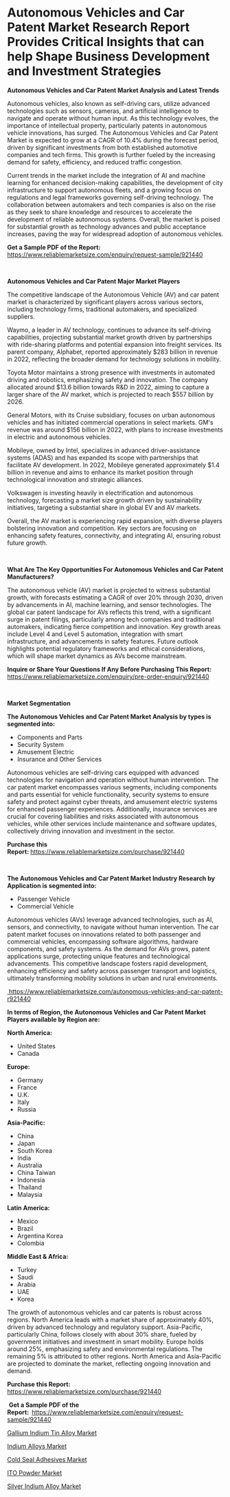 <p><h1>Autonomous Vehicles and Car Patent Market Research Report Provides Critical Insights that can help Shape Business Development and Investment Strategies</h1></p><p><strong>Autonomous Vehicles and Car Patent Market Analysis and Latest Trends</strong></p>
<p><p>Autonomous vehicles, also known as self-driving cars, utilize advanced technologies such as sensors, cameras, and artificial intelligence to navigate and operate without human input. As this technology evolves, the importance of intellectual property, particularly patents in autonomous vehicle innovations, has surged. The Autonomous Vehicles and Car Patent Market is expected to grow at a CAGR of 10.4% during the forecast period, driven by significant investments from both established automotive companies and tech firms. This growth is further fueled by the increasing demand for safety, efficiency, and reduced traffic congestion.</p><p>Current trends in the market include the integration of AI and machine learning for enhanced decision-making capabilities, the development of city infrastructure to support autonomous fleets, and a growing focus on regulations and legal frameworks governing self-driving technology. The collaboration between automakers and tech companies is also on the rise as they seek to share knowledge and resources to accelerate the development of reliable autonomous systems. Overall, the market is poised for substantial growth as technology advances and public acceptance increases, paving the way for widespread adoption of autonomous vehicles.</p></p>
<p><strong>Get a Sample PDF of the Report:&nbsp;</strong> <a href="https://www.reliablemarketsize.com/enquiry/request-sample/921440?utm_campaign=1872&utm_medium=2&utm_source=Github&utm_content=ia&utm_term=30012025&utm_id=autonomous-vehicles-and-car-patent">https://www.reliablemarketsize.com/enquiry/request-sample/921440</a></p>
<p>&nbsp;</p>
<p><strong>Autonomous Vehicles and Car Patent Major Market Players</strong></p>
<p><p>The competitive landscape of the Autonomous Vehicle (AV) and car patent market is characterized by significant players across various sectors, including technology firms, traditional automakers, and specialized suppliers. </p><p>Waymo, a leader in AV technology, continues to advance its self-driving capabilities, projecting substantial market growth driven by partnerships with ride-sharing platforms and potential expansion into freight services. Its parent company, Alphabet, reported approximately $283 billion in revenue in 2022, reflecting the broader demand for technology solutions in mobility.</p><p>Toyota Motor maintains a strong presence with investments in automated driving and robotics, emphasizing safety and innovation. The company allocated around $13.6 billion towards R&D in 2022, aiming to capture a larger share of the AV market, which is projected to reach $557 billion by 2026.</p><p>General Motors, with its Cruise subsidiary, focuses on urban autonomous vehicles and has initiated commercial operations in select markets. GM's revenue was around $156 billion in 2022, with plans to increase investments in electric and autonomous vehicles.</p><p>Mobileye, owned by Intel, specializes in advanced driver-assistance systems (ADAS) and has expanded its scope with partnerships that facilitate AV development. In 2022, Mobileye generated approximately $1.4 billion in revenue and aims to enhance its market position through technological innovation and strategic alliances.</p><p>Volkswagen is investing heavily in electrification and autonomous technology, forecasting a market size growth driven by sustainability initiatives, targeting a substantial share in global EV and AV markets.</p><p>Overall, the AV market is experiencing rapid expansion, with diverse players bolstering innovation and competition. Key sectors are focusing on enhancing safety features, connectivity, and integrating AI, ensuring robust future growth.</p></p>
<p>&nbsp;</p>
<p><strong>What Are The Key Opportunities For Autonomous Vehicles and Car Patent Manufacturers?</strong></p>
<p><p>The autonomous vehicle (AV) market is projected to witness substantial growth, with forecasts estimating a CAGR of over 20% through 2030, driven by advancements in AI, machine learning, and sensor technologies. The global car patent landscape for AVs reflects this trend, with a significant surge in patent filings, particularly among tech companies and traditional automakers, indicating fierce competition and innovation. Key growth areas include Level 4 and Level 5 automation, integration with smart infrastructure, and advancements in safety features. Future outlook highlights potential regulatory frameworks and ethical considerations, which will shape market dynamics as AVs become mainstream.</p></p>
<p><strong>Inquire or Share Your Questions If Any Before Purchasing This Report:</strong> <a href="https://www.reliablemarketsize.com/enquiry/pre-order-enquiry/921440?utm_campaign=1872&utm_medium=2&utm_source=Github&utm_content=ia&utm_term=30012025&utm_id=autonomous-vehicles-and-car-patent">https://www.reliablemarketsize.com/enquiry/pre-order-enquiry/921440</a></p>
<p>&nbsp;</p>
<p><strong>Market Segmentation</strong></p>
<p><strong>The Autonomous Vehicles and Car Patent Market Analysis by types is segmented into:</strong></p>
<p><ul><li>Components and Parts</li><li>Security System</li><li>Amusement Electric</li><li>Insurance and Other Services</li></ul></p>
<p><p>Autonomous vehicles are self-driving cars equipped with advanced technologies for navigation and operation without human intervention. The car patent market encompasses various segments, including components and parts essential for vehicle functionality, security systems to ensure safety and protect against cyber threats, and amusement electric systems for enhanced passenger experiences. Additionally, insurance services are crucial for covering liabilities and risks associated with autonomous vehicles, while other services include maintenance and software updates, collectively driving innovation and investment in the sector.</p></p>
<p><strong>Purchase this Report:&nbsp;</strong><a href="https://www.reliablemarketsize.com/purchase/921440?utm_campaign=1872&utm_medium=2&utm_source=Github&utm_content=ia&utm_term=30012025&utm_id=autonomous-vehicles-and-car-patent">https://www.reliablemarketsize.com/purchase/921440</a></p>
<p>&nbsp;</p>
<p><strong>The Autonomous Vehicles and Car Patent Market Industry Research by Application is segmented into:</strong></p>
<p><ul><li>Passenger Vehicle</li><li>Commercial Vehicle</li></ul></p>
<p><p>Autonomous vehicles (AVs) leverage advanced technologies, such as AI, sensors, and connectivity, to navigate without human intervention. The car patent market focuses on innovations related to both passenger and commercial vehicles, encompassing software algorithms, hardware components, and safety systems. As the demand for AVs grows, patent applications surge, protecting unique features and technological advancements. This competitive landscape fosters rapid development, enhancing efficiency and safety across passenger transport and logistics, ultimately transforming mobility solutions in urban and rural environments.</p></p>
<p><a href="https://www.reliablemarketsize.com/autonomous-vehicles-and-car-patent-r921440?utm_campaign=1872&utm_medium=2&utm_source=Github&utm_content=ia&utm_term=30012025&utm_id=autonomous-vehicles-and-car-patent">&nbsp;https://www.reliablemarketsize.com/autonomous-vehicles-and-car-patent-r921440</a></p>
<p><strong>In terms of Region, the Autonomous Vehicles and Car Patent Market Players available by Region are:</strong></p>
<p>
    <p> <strong> North America: </strong>
        <ul>
            <li>United States</li>
            <li>Canada</li>
        </ul>
        </p> 
    <p> <strong> Europe: </strong>
        <ul>
            <li>Germany</li>
            <li>France</li>
            <li>U.K.</li>
            <li>Italy</li>
            <li>Russia</li>
        </ul>
        </p> 
    <p> <strong> Asia-Pacific: </strong>
        <ul>
            <li>China</li>
            <li>Japan</li>
            <li>South Korea</li>
            <li>India</li>
            <li>Australia</li>
            <li>China Taiwan</li>
            <li>Indonesia</li>
            <li>Thailand</li>
            <li>Malaysia</li>
        </ul>
        </p> 
    <p> <strong> Latin America: </strong>
        <ul>
            <li>Mexico</li>
            <li>Brazil</li>
            <li>Argentina Korea</li>
            <li>Colombia</li>
        </ul>
        </p> 
    <p> <strong> Middle East & Africa: </strong>
        <ul>
            <li>Turkey</li>
            <li>Saudi</li>
            <li>Arabia</li>
            <li>UAE</li>
            <li>Korea</li>
        </ul>
    </p>
    </p>
<p><p>The growth of autonomous vehicles and car patents is robust across regions. North America leads with a market share of approximately 40%, driven by advanced technology and regulatory support. Asia-Pacific, particularly China, follows closely with about 30% share, fueled by government initiatives and investment in smart mobility. Europe holds around 25%, emphasizing safety and environmental regulations. The remaining 5% is attributed to other regions. North America and Asia-Pacific are projected to dominate the market, reflecting ongoing innovation and demand.</p></p>
<p><strong>Purchase this Report: </strong><a href="https://www.reliablemarketsize.com/purchase/921440?utm_campaign=1872&utm_medium=2&utm_source=Github&utm_content=ia&utm_term=30012025&utm_id=autonomous-vehicles-and-car-patent">https://www.reliablemarketsize.com/purchase/921440</a></p>
<p>&nbsp;<strong>Get a Sample PDF of the Report:&nbsp;&nbsp;</strong><a href="https://www.reliablemarketsize.com/enquiry/request-sample/921440?utm_campaign=1872&utm_medium=2&utm_source=Github&utm_content=ia&utm_term=30012025&utm_id=autonomous-vehicles-and-car-patent">https://www.reliablemarketsize.com/enquiry/request-sample/921440</a></p>
<p><strong></strong></p>
<p><p><a href="https://github.com/yoshih12/Market-Research-Report-List-4/blob/main/gallium-indium-tin-alloy-market.md?utm_campaign=1872&utm_medium=2&utm_source=Github&utm_content=ia&utm_term=30012025&utm_id=autonomous-vehicles-and-car-patent">Gallium Indium Tin Alloy Market</a></p><p><a href="https://github.com/ritooesiaba/Market-Research-Report-List-1/blob/main/indium-alloys-market.md?utm_campaign=1872&utm_medium=2&utm_source=Github&utm_content=ia&utm_term=30012025&utm_id=autonomous-vehicles-and-car-patent">Indium Alloys Market</a></p><p><a href="https://github.com/elitasvimal/Market-Research-Report-List-1/blob/main/cold-seal-adhesives-market.md?utm_campaign=1872&utm_medium=2&utm_source=Github&utm_content=ia&utm_term=30012025&utm_id=autonomous-vehicles-and-car-patent">Cold Seal Adhesives Market</a></p><p><a href="https://github.com/sponsumelo/Market-Research-Report-List-1/blob/main/ito-powder-market.md?utm_campaign=1872&utm_medium=2&utm_source=Github&utm_content=ia&utm_term=30012025&utm_id=autonomous-vehicles-and-car-patent">ITO Powder Market</a></p><p><a href="https://github.com/sawrovpipolo/Market-Research-Report-List-1/blob/main/silver-indium-alloy-market.md?utm_campaign=1872&utm_medium=2&utm_source=Github&utm_content=ia&utm_term=30012025&utm_id=autonomous-vehicles-and-car-patent">Silver Indium Alloy Market</a></p></p>